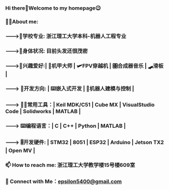 ### Hi there👋Welcome to my homepage😉
### 🧑‍💻About me:
###       --->🏫学校专业: 浙江理工大学本科-机器人工程专业
###       --->🧑‍身体状况: 目前头发还很茂密
###       --->🌱兴趣爱好:| 🦾机甲大师 | 🛩️FPV穿越机 | 🎛️合成器音乐 | 🛹滑板 |
###       ---> 🔭开发方向: | ⌨️嵌入式开发 | 🤖机器人建模与控制 | 
###       ---> 🧑‍🔧常用工具：| Keil MDK/C51 | Cube MX | VisualStudio Code | Solidworks | MATLAB |                
###       ---> ⌨️编程语言：| C | C++ | Python | MATLAB |
###       ---> 🎚️开发硬件: | STM32 | 8051 | ESP32 | Arduino | Jetson TX2 | Open MV |
###               
### 📫 How to reach me: 浙江理工大学教学楼15号楼609室
###       
### 🤝 Connect with Me：epsilon5400@gmail.com
<!--
**Epsilon-Wu/Epsilon-Wu** is a ✨ _special_ ✨ repository because its `README.md` (this file) appears on your GitHub profile.

Here are some ideas to get you started:

- 🔭 I’m currently working on ...
- 🌱 I’m currently learning ...
- 👯 I’m looking to collaborate on ...
- 🤔 I’m looking for help with ...
- 💬 Ask me about ...
- 📫 How to reach me: ...
- 😄 Pronouns: ...
- ⚡ Fun fact: ...
-->
